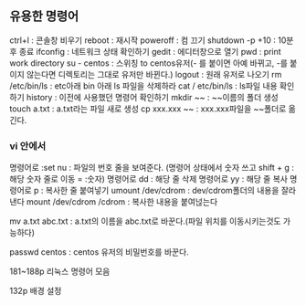 ## 유용한 명령어

ctrl+l : 콘솔창 비우기
reboot : 재시작
poweroff : 컴 끄기
shutdown -p +10 : 10분 후 종료
ifconfig : 네트워크 상태 확인하기
gedit : 에디터창으로 열기
pwd : print work directory
su - centos : 스위칭 to centos유저(- 를 붙이면 아예 바뀌고, -를 붙이지 않는다면 디렉토리는 그대로 유저만 바뀐다.)
logout : 원래 유저로 나오기
rm /etc/bin/ls : etc아래 bin 아래 ls 파일을 삭제하라
cat / etc/bin/ls : ls파일 내용 확인하기
history : 이전에 사용했던 명령어 확인하기
mkdir ~~ : ~~이름의 폴더 생성
touch a.txt : a.txt라는 파일 새로 생성
cp xxx.xxx ~~ : xxx.xxx파일을 ~~폴더로 옮긴다.

### vi 안에서

명령어로 :set nu : 파일의 번호 줄을 보여준다. 
(명령어 상태에서 숫자 쓰고 shift + g : 해당 숫자 줄로 이동 = :숫자)
명령어로 dd : 해당 줄 삭제
명령어로 yy : 해당 줄 복사
명령어로 p  : 복사한 줄 붙여넣기 
umount /dev/cdrom : dev/cdrom폴더의 내용을 잘라낸다
mount /dev/cdrom /cdrom : 복사한 내용을 붙여넎는다

mv a.txt abc.txt : a.txt의 이름을 abc.txt로 바꾼다.(파일 위치를 이동시키는것도 가능하다)

passwd centos : centos 유저의 비밀번호를 바꾼다.

181~188p 리눅스 명령어 모음

132p 배경 설정